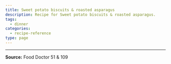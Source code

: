 ```yaml
---
title: Sweet potato biscuits & roasted asparagus
description: Recipe for Sweet potato biscuits & roasted asparagus.
tags:
  - dinner
categories:
  - recipe-reference
type: page
---
```


---

**Source:** Food Doctor 51 & 109